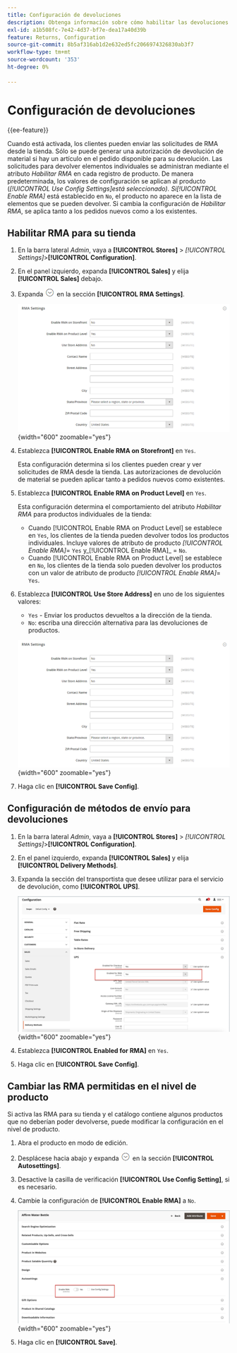 ```yaml
---
title: Configuración de devoluciones
description: Obtenga información sobre cómo habilitar las devoluciones para su tienda y configurar los métodos de envío admitidos.
exl-id: a1b508fc-7e42-4d37-bf7e-dea17a40d39b
feature: Returns, Configuration
source-git-commit: 8b5af316ab1d2e632ed5fc2066974326830ab3f7
workflow-type: tm+mt
source-wordcount: '353'
ht-degree: 0%

---
```


# Configuración de devoluciones

{{ee-feature}}

Cuando está activada, los clientes pueden enviar las solicitudes de RMA desde la tienda. Sólo se puede generar una autorización de devolución de material si hay un artículo en el pedido disponible para su devolución. Las solicitudes para devolver elementos individuales se administran mediante el atributo _Habilitar RMA_ en cada registro de producto. De manera predeterminada, los valores de configuración se aplican al producto (_[!UICONTROL Use Config Settings]_está seleccionado). Si_[!UICONTROL Enable RMA]_ está establecido en `No`, el producto no aparece en la lista de elementos que se pueden devolver. Si cambia la configuración de _Habilitar RMA_, se aplica tanto a los pedidos nuevos como a los existentes.

## Habilitar RMA para su tienda

1. En la barra lateral _Admin_, vaya a **[!UICONTROL Stores]** > _[!UICONTROL Settings]_>**[!UICONTROL Configuration]**.

1. En el panel izquierdo, expanda **[!UICONTROL Sales]** y elija **[!UICONTROL Sales]** debajo.

1. Expanda ![Selector de expansión](../assets/icon-display-expand.png) en la sección **[!UICONTROL RMA Settings]**.

   ![Configuración de RMA](../configuration-reference/sales/assets/sales-rma-settings.png){width="600" zoomable="yes"}

1. Establezca **[!UICONTROL Enable RMA on Storefront]** en `Yes`.

   Esta configuración determina si los clientes pueden crear y ver solicitudes de RMA desde la tienda. Las autorizaciones de devolución de material se pueden aplicar tanto a pedidos nuevos como existentes.

1. Establezca **[!UICONTROL Enable RMA on Product Level]** en `Yes`.

   Esta configuración determina el comportamiento del atributo _Habilitar RMA_ para productos individuales de la tienda:

   - Cuando [!UICONTROL Enable RMA on Product Level] se establece en `Yes`, los clientes de la tienda pueden devolver todos los productos individuales. Incluye valores de atributo de producto _[!UICONTROL Enable RMA]_= `Yes` y_[!UICONTROL Enable RMA]_ = `No`.
   - Cuando [!UICONTROL Enable RMA on Product Level] se establece en `No`, los clientes de la tienda solo pueden devolver los productos con un valor de atributo de producto _[!UICONTROL Enable RMA]_= `Yes`.

1. Establezca **[!UICONTROL Use Store Address]** en uno de los siguientes valores:

   - `Yes` - Enviar los productos devueltos a la dirección de la tienda.
   - `No`: escriba una dirección alternativa para las devoluciones de productos.

   ![Configuración de RMA con dirección alternativa](../configuration-reference/sales/assets/sales-rma-settings.png){width="600" zoomable="yes"}

1. Haga clic en **[!UICONTROL Save Config]**.

## Configuración de métodos de envío para devoluciones

1. En la barra lateral _Admin_, vaya a **[!UICONTROL Stores]** > _[!UICONTROL Settings]_>**[!UICONTROL Configuration]**.

1. En el panel izquierdo, expanda **[!UICONTROL Sales]** y elija **[!UICONTROL Delivery Methods]**.

1. Expanda la sección del transportista que desee utilizar para el servicio de devolución, como **[!UICONTROL UPS]**.

   ![Habilitar el servicio RMA para el operador](./assets/rma-delivery-method.png){width="600" zoomable="yes"}

1. Establezca **[!UICONTROL Enabled for RMA]** en `Yes`.

1. Haga clic en **[!UICONTROL Save Config]**.

## Cambiar las RMA permitidas en el nivel de producto

Si activa las RMA para su tienda y el catálogo contiene algunos productos que no deberían poder devolverse, puede modificar la configuración en el nivel de producto.

1. Abra el producto en modo de edición.

1. Desplácese hacia abajo y expanda ![Selector de expansión](../assets/icon-display-expand.png) en la sección **[!UICONTROL Autosettings]**.

1. Desactive la casilla de verificación **[!UICONTROL Use Config Setting]**, si es necesario.

1. Cambie la configuración de **[!UICONTROL Enable RMA]** a `No`.

   ![Deshabilitar RMA para un producto](./assets/product-advanced-autosettings-enable-rma.png){width="600" zoomable="yes"}

1. Haga clic en **[!UICONTROL Save]**.
